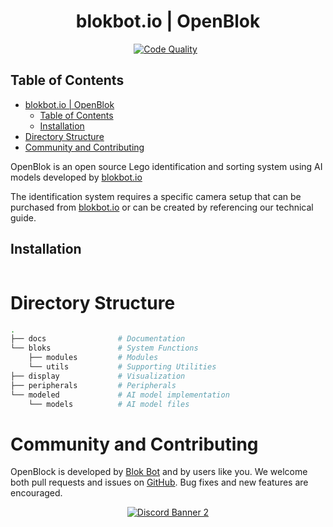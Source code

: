 <div align="center">

# blokbot.io | OpenBlok

[![Code Quality](https://github.com/blokbot-io/OpenBlok/actions/workflows/pylint.yml/badge.svg)](https://github.com/blokbot-io/OpenBlok/actions/workflows/pylint.yml)
&nbsp;

</div>

## Table of Contents

- [blokbot.io | OpenBlok](#blokbotio--openblok)
  - [Table of Contents](#table-of-contents)
  - [Installation](#installation)
- [Directory Structure](#directory-structure)
- [Community and Contributing](#community-and-contributing)

OpenBlok is an open source Lego identification and sorting system using AI models developed by [blokbot.io](https://blokbot.io)

The identification system requires a specific camera setup that can be purchased from [blokbot.io](https://blokbot.io) or can be created by referencing our technical guide.

## Installation

```bash
```

# Directory Structure

``` bash
.
├── docs                # Documentation
└── bloks               # System Functions
    ├── modules         # Modules
    └── utils           # Supporting Utilities
├── display             # Visualization
├── peripherals         # Peripherals
└── modeled             # AI model implementation
    └── models          # AI model files
```
# Community and Contributing

OpenBlock is developed by [Blok Bot](https://blokbot.io/) and by users like you. We welcome both pull requests and issues on [GitHub](https://github.com/blokbot-io/OpenBlok). Bug fixes and new features are encouraged.

<div align="center">

<a target="_blank" href="https://discord.gg/jftVESxMPY">![Discord Banner 2](https://discordapp.com/api/guilds/1017172382336696451/widget.png?style=banner2)</a>

</div>